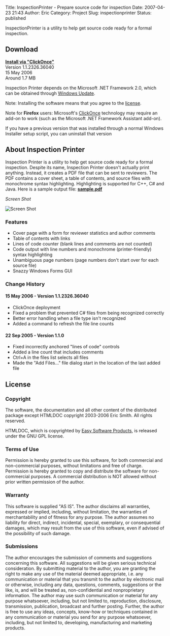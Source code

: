 Title: InspectionPrinter - Prepare source code for inspection
Date: 2007-04-23 21:43
Author: Eric
Category: Project
Slug: inspectionprinter
Status: published

InspectionPrinter is a utility to help get source code ready for a
formal inspection.

Download
--------

**[Install via
"ClickOnce"]({filename}/downloads/inspection-printer/InspectionPrinter.application)**  
Version 1.1.2326.36040  
15 May 2006  
Around 1.7 MB

Inspection Printer depends on the Microsoft .NET Framework 2.0, which
can be obtained through [Windows
Update](http://windowsupdate.microsoft.com "Windows Update").

Note: Installing the software means that you agree to the
[license](#license).

Note for **Firefox** users: Microsoft's
[ClickOnce](http://msdn.microsoft.com/clickonce "ClickOnce") technology may
require an add-on to work (such as the Microsoft .NET Framework Assistant
add-on).

If you have a previous version that was installed through a normal
Windows Installer setup script, you can uninstall that version

About Inspection Printer
------------------------

Inspection Printer is a utility to help get source code ready for a
formal inspection. Despite its name, Inspection Printer doesn't actually
print anything. Instead, it creates a PDF file that can be sent to
reviewers. The PDF contains a cover sheet, a table of contents, and
source files with monochrome syntax highlighting. Highlighting is
supported for C++, C\# and Java. Here is a sample output file:
**[sample.pdf]({filename}/downloads/inspection-printer/sample.pdf "Sample Output")**

_Screen Shot_

![Screen Shot]({filename}/downloads/inspection-printer/screen-shot.gif "InspectionPrinter Screen Shot")

### Features

-   Cover page with a form for reviewer statistics and author comments
-   Table of contents with links
-   Lines of code counter (blank lines and comments are not counted)
-   Code output with line numbers and monochrome (printer-friendly)
    syntax highlighting
-   Unambiguous page numbers (page numbers don't start over for each
    source file)
-   Snazzy Windows Forms GUI

### Change History

#### 15 May 2006 - Version 1.1.2326.36040

-   ClickOnce deployment
-   Fixed a problem that prevented C\# files from being recognized
    correctly
-   Better error handling when a file type isn't recognized
-   Added a command to refresh the file line counts

#### 22 Sep 2005 - Version 1.1.0

-   Fixed incorrectly anchored "lines of code" controls
-   Added a line count that includes comments
-   Ctrl+A in the files list selects all files
-   Made the "Add Files..." file dialog start in the location of the
    last added file

License
-------

### Copyright

The software, the documentation and all other content of the distributed
package except HTMLDOC copyright 2003-2006 Eric Smith. All rights
reserved.

HTMLDOC, which is copyrighted by [Easy Software
Products](http://www.easysw.com/), is released under the GNU GPL
license.

### Terms of Use

Permission is hereby granted to use this software, for both commercial
and non-commercial purposes, without limitations and free of charge.
Permission is hereby granted to copy and distribute the software for
non-commercial purposes. A commercial distribution is NOT allowed
without prior written permission of the author.

### Warranty

This software is supplied "AS IS". The author disclaims all warranties,
expressed or implied, including, without limitation, the warranties of
merchantability and of fitness for any purpose. The author assumes no
liability for direct, indirect, incidental, special, exemplary, or
consequential damages, which may result from the use of this software,
even if advised of the possibility of such damage.

### Submissions

The author encourages the submission of comments and suggestions
concerning this software. All suggestions will be given serious
technical consideration. By submitting material to the author, you are
granting the right to make any use of the material deemed appropriate,
i.e. any communication or material that you transmit to the author by
electronic mail or otherwise, including any data, questions, comments,
suggestions or the like, is, and will be treated as, non-confidential
and nonproprietary information. The author may use such communication or
material for any purpose whatsoever, including, but not limited to,
reproduction, disclosure, transmission, publication, broadcast and
further posting. Further, the author is free to use any ideas, concepts,
know-how or techniques contained in any communication or material you
send for any purpose whatsoever, including, but not limited to,
developing, manufacturing and marketing products.
